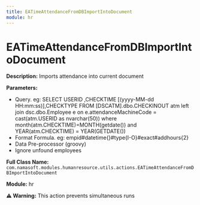 ```yaml
---
title: EATimeAttendanceFromDBImportIntoDocument
module: hr
---
```


# EATimeAttendanceFromDBImportIntoDocument

**Description:** Imports attendance into current document

**Parameters:**
- Query. eg: SELECT  USERID ,CHECKTIME [(yyyy-MM-dd HH:mm:ss)],CHECKTYPE
  FROM [DSCATM].dbo.CHECKINOUT atm left join dsc.dbo.Employee e on e.attendanceMachineCode = cast(atm.USERID as nvarchar(50))
  where month(atm.CHECKTIME)=MONTH(getdate()) and YEAR(atm.CHECKTIME) = YEAR(GETDATE())
- Format Formula. eg: empid#datetime{}#type{I-O}#exact#addhours{2}
- Data Pre-processor (groovy)
- Ignore unfound employees

**Full Class Name:** `com.namasoft.modules.humanresource.utils.actions.EATimeAttendanceFromDBImportIntoDocument`

**Module:** hr

**⚠️ Warning:** This action prevents simultaneous runs

